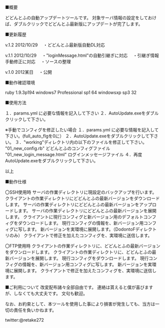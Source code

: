 
■概要

どどんとふの自動アップデートツールです。
対象サーバ情報の設定をしておけば、ダブルクリックでどどんとふ最新版にアップデートが完了します。




■更新履歴

v.1.2  2012/10/29
　・どどんとふ最新版自動DL対応


v.1.1  2012/10/29
　・"loginMessage.html"の自動引継ぎに対応
　・引継ぎ情報手動修正に対応
　・ソースの整理


v.1.0  2012某日
　・公開




■動作確認環境

ruby 1.9.3p194
windows7 Professional sp1 64
windowsxp sp3 32




■使用方法

１．params.yml に必要な情報を記入して下さい
２．AutoUpdate.exeをダブルクリックして下さい。


※手動でコンフィグを修正したい場合
１．params.yml に必要な情報を記入して下さい。(full_auto_flgを0に）
２．AutoUpdate.exeをダブルクリックして下さい。
３．"working"ディレクトリ内の以下のファイルを修正して下さい。
  "01_new_config.rb"  どどんとふのコンフィグファイル
  "01_new_login_message.html"  ログインメッセージファイル
４．再度AutoUpdate.exeをダブルクリックして下さい。


以上




■動作仕様

〇SSH使用時
サーバの作業ディレクトリに現設定のバックアップを行います。
クライアントの作業ディレクトリにどどんとふの最新バージョンをダウンロードします。
サーバの作業ディレクトリにどどんとふの最新バージョンをアップロードします。
サーバの作業ディレクトリにどどんとふの最新バージョンを展開します。
クライアントに現行コンフィグと新バージョン用のデフォルトコンフィグをダウンロードします。
現行コンフィグの情報を、新バージョン用コンフィグに写します。
新バージョンを実環境に展開します。（DodontoFディレクトリのみ）
クライアントで修正を加えたコンフィグを、実環境に送信します。

〇FTP使用時
クライアントの作業ディレクトリに、どどんとふの最新バージョンをダウンロードします。
クライアントの作業ディレクトリに、どどんとふの最新バージョンを展開します。
現行コンフィグをダウンロードします。
現行コンフィグの情報を、新バージョン用コンフィグに写します。
新バージョンを実環境に展開します。
クライアントで修正を加えたコンフィグを、実環境に送信します。




■ご利用について
改変配布諸々全部自由です。
連絡は貰えると僕が喜びますが、しなくても大丈夫です。
文句も歓迎。

なお、お約束として、本ツールを使用した事により損害が発生しても、当方は一切の責任を負いかねます。


twitter:@retake272




